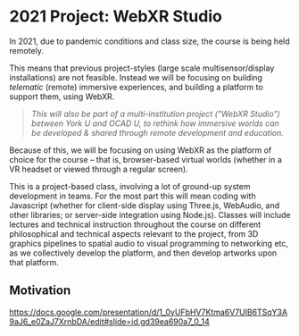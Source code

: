 
# 2021 Project: WebXR Studio

In 2021, due to pandemic conditions and class size, the course is being held remotely. 

This means that previous project-styles (large scale multisensor/display installations) are not feasible. Instead we will be focusing on building *telematic* (remote) immersive experiences, and building a platform to support them, using WebXR.

> *This will also be part of a multi-institution project ("WebXR Studio") between York U and OCAD U, to rethink how immersive worlds can be developed & shared through remote development and education.*

Because of this, we will be focusing on using WebXR as the platform of choice for the course – that is, browser-based virtual worlds (whether in a VR headset or viewed through a regular screen). 

This is a project-based class, involving a lot of ground-up system development in teams. For the most part this will mean coding with Javascript (whether for client-side display using Three.js, WebAudio, and other libraries; or server-side integration using Node.js). Classes will include lectures and technical instruction throughout the course on different philosophical and technical aspects relevant to the project, from 3D graphics pipelines to spatial audio to visual programming to networking etc, as we collectively develop the platform, and then develop artworks upon that platform. 

## Motivation

https://docs.google.com/presentation/d/1_0yUFbHV7Ktma6V7UlB6TSqY3A9aJ6_e0ZaJ7XrnbDA/edit#slide=id.gd39ea690a7_0_14

<!-- 

This means collaborative interaction in virtual worlds, up to and including the collaborative creation and live-coding of worlds from within. 

- Multi-user telematic immersion
- Collaborative interaction
- Generative art in WebXR
- Collaboratively live coding worlds


WebXR Studio

Define the goals:

Motivation from message-of-the-medium via Lanier
Motivation of rethinking VR via Davies
Space teeming with possibility
Motivation of music/modular
Motivation of pandemic(s) or other situations in which remote participation is not an exception

Imagine: A shared space, which can serve as a gallery, a studio, a critique space, in which generative/responsive/procedural/etc. works can be experienced and also created by remote visitors / collaborators.

Project: build such a space, as an open source repository and functioning website. 



USPs:

Real time collaborative editing, in-VR editing, procedural / live coding, procedural audio, timeline scripting and other "dynamic" aspects are all things that have been pointed to as exciting, and what differentiates the project, and would lead to research outputs. “What can Unity not do -- focus on that area”










Principles:
- VR-first/VR-native: design to work in VR first, with non-VR fallback, to future proof it
- Telematic-collaborative-first: design for multi-user online scenario, with single-user offline fallback. 
- Dynamic/procedural everything, to the extent this is possible. Toward live coding/patching worlds around us. 
- Not to replicate a game engine (no point), but to explore the medium itself
- Not to create a packaged, finished "app", but rather an open-ended "studio". 


Circular loop of content & tech (art & development)

- Build a platform
- Build artworks using the platform

The first few weeks will focus on the MVP milestone of such a platform.
This will be much more instructor/RA-led.  

- top down: build set of example sketches of what outputs might look like
- bottom up: work through list of min req's, demo via proof of concept sketches
- a shared "design document", a living document that evolves from specification to documentation

First deadline is Week 4 (Oct 4)

From that point on we transition toward USP and branched/iterative development:

- Bottom up continues, now as 'feature branch' teams focusing on specific aspects that make the platform unique and performant
- Top down continues but increasingly *using the system* in self-evaluation, playtesting, etc. kind of mindset, identifying gaps and requirements. Projects and Issue trackers. 





Students in other courses may start to use this platform as early as October.


Currently supported features:
- Six degrees of freedom (6DOF)
- Movement on three axes
- Upload and stage video
- Video on a plane
- Video as texture
- Upload and stage custom models
- Upload and stage point clouds
- Adjust point size
- Place and adjust Aframe primitives
- Place and adjust light sources
- Multi user access, with avatars
- Place, move, adjust assets position, rotation and scale
- Play animations
- Stereo sound

Features supported in future:
- generative effects
- change own user size
- Upload through a GUI
- Place, move, adjust assets position, rotation and scale using a GUI
- Multi-user editing
- annotations
- in-app compression
- apply and adjust physics
- Volumetric display

-->
